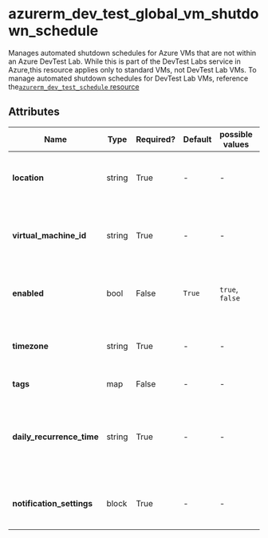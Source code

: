 # azurerm_dev_test_global_vm_shutdown_schedule

Manages automated shutdown schedules for Azure VMs that are not within an Azure DevTest Lab. While this is part of the DevTest Labs service in Azure,this resource applies only to standard VMs, not DevTest Lab VMs. To manage automated shutdown schedules for DevTest Lab VMs, reference the[`azurerm_dev_test_schedule` resource](dev_test_schedule.html)

## Attributes

| Name | Type | Required? | Default  | possible values | Description |
| ---- | ---- | --------- | -------- | ----------- | ----------- |
| **location** | string | True | -  |  -  | The location where the schedule is created. Changing this forces a new resource to be created. | 
| **virtual_machine_id** | string | True | -  |  -  | The resource ID of the target ARM-based Virtual Machine. Changing this forces a new resource to be created. | 
| **enabled** | bool | False | `True`  |  `true`, `false`  | Whether to enable the schedule. Possible values are `true` and `false`. Defaults to `true`. | 
| **timezone** | string | True | -  |  -  | The time zone ID (e.g. Pacific Standard time). Refer to this guide for a [full list of accepted time zone names](https://jackstromberg.com/2017/01/list-of-time-zones-consumed-by-azure/). | 
| **tags** | map | False | -  |  -  | A mapping of tags to assign to the resource. | 
| **daily_recurrence_time** | string | True | -  |  -  | The time each day when the schedule takes effect. Must match the format HHmm where HH is 00-23 and mm is 00-59 (e.g. 0930, 2300, etc.) | 
| **notification_settings** | block | True | -  |  -  | The notification setting of a schedule. A `notification_settings` block. | 

